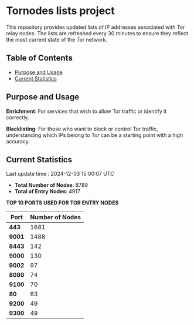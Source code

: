 # Tornodes lists project

This repository provides updated lists of IP addresses associated with Tor relay nodes. The lists are refreshed every 30 minutes to ensure they reflect the most current state of the Tor network.

## Table of Contents

- [Purpose and Usage](#purpose-and-usage)
- [Current Statistics](#current-statistics)


## Purpose and Usage

**Enrichment**: For services that wish to allow Tor traffic or identify it correctly.

**Blacklisting**: For those who want to block or control Tor traffic, understanding which IPs belong to Tor can be a starting point with a high accuracy.

## Current Statistics

Last update time : 2024-12-03 15:00:07 UTC

- **Total Number of Nodes**: 8789
- **Total of Entry Nodes**: 4917

**TOP 10 PORTS USED FOR TOR ENTRY NODES**

| **Port** | **Number of Nodes** |
|------|-----------------|
| **443**   | 1681  |
| **9001**   | 1488  |
| **8443**   | 142  |
| **9000**   | 130  |
| **9002**   | 97  |
| **8080**   | 74  |
| **9100**   | 70  |
| **80**   | 63  |
| **9200**   | 49  |
| **9300**   | 49  |

